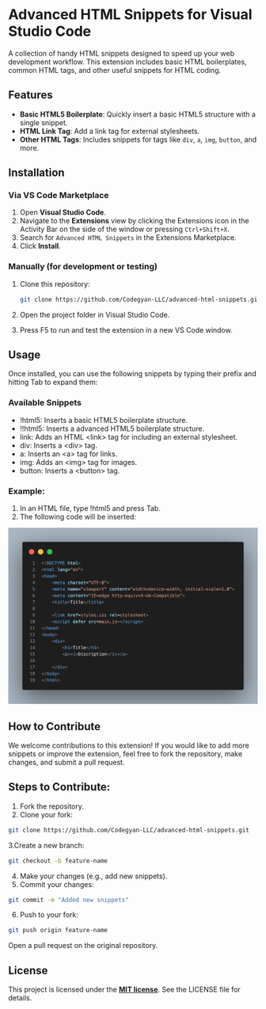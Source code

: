 # Advanced HTML Snippets for Visual Studio Code

A collection of handy HTML snippets designed to speed up your web development workflow. This extension includes basic HTML boilerplates, common HTML tags, and other useful snippets for HTML coding.

## Features

- **Basic HTML5 Boilerplate**: Quickly insert a basic HTML5 structure with a single snippet.
- **HTML Link Tag**: Add a link tag for external stylesheets.
- **Other HTML Tags**: Includes snippets for tags like `div`, `a`, `img`, `button`, and more.

## Installation

### Via VS Code Marketplace

1. Open **Visual Studio Code**.
2. Navigate to the **Extensions** view by clicking the Extensions icon in the Activity Bar on the side of the window or pressing `Ctrl+Shift+X`.
3. Search for `Advanced HTML Snippets` in the Extensions Marketplace.
4. Click **Install**.

### Manually (for development or testing)

1. Clone this repository:
   ```bash
   git clone https://github.com/Codegyan-LLC/advanced-html-snippets.git
   ```

2. Open the project folder in Visual Studio Code.
3. Press F5 to run and test the extension in a new VS Code window.

## Usage
Once installed, you can use the following snippets by typing their prefix and hitting Tab to expand them:

### Available Snippets

- !html5: Inserts a basic HTML5 boilerplate structure.
- !!html5: Inserts a advanced HTML5 boilerplate structure.
- link: Adds an HTML &lt;link&gt; tag for including an external stylesheet.
- div: Inserts a  &lt;div&gt; tag.
- a: Inserts an  &lt;a&gt; tag for links.
- img: Adds an  &lt;img&gt; tag for images.
- button: Inserts a  &lt;button&gt; tag.

### Example:
1. In an HTML file, type !html5 and press Tab.
2. The following code will be inserted:

![Code](images/code.png)

## How to Contribute
We welcome contributions to this extension! If you would like to add more snippets or improve the extension, feel free to fork the repository, make changes, and submit a pull request.

## Steps to Contribute:
1. Fork the repository.
2. Clone your fork:
```bash
git clone https://github.com/Codegyan-LLC/advanced-html-snippets.git
```
3.Create a new branch:
```bash
git checkout -b feature-name
```
4. Make your changes (e.g., add new snippets).
5. Commit your changes:
```bash
git commit -m "Added new snippets"
```
6. Push to your fork:
```bash
git push origin feature-name
```
Open a pull request on the original repository.

## License
This project is licensed under the **[MIT license](https://opensource.org/licenses/MIT)**. See the LICENSE file for details.

